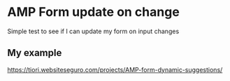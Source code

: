 # AMP Form update on change

Simple test to see if I can update my form on input changes

## My example
https://tiori.websiteseguro.com/projects/AMP-form-dynamic-suggestions/

